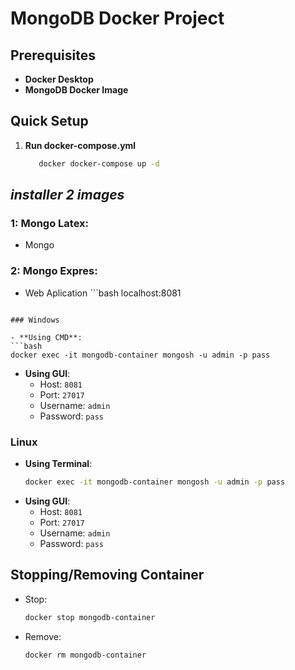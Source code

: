 
# MongoDB Docker Project

## Prerequisites

- **Docker Desktop**
- **MongoDB Docker Image**

## Quick Setup

1. **Run docker-compose.yml**
   ```bash
      docker docker-compose up -d
   ```

## *installer 2 images*

### 1: Mongo Latex:
   * Mongo

### 2: Mongo Expres:
   * Web Aplication
    ```bash
      localhost:8081
   ```

### Windows

- **Using CMD**:
  ```bash
  docker exec -it mongodb-container mongosh -u admin -p pass
  ```
- **Using GUI**:
  - Host: `8081`
  - Port: `27017`
  - Username: `admin`
  - Password: `pass`

### Linux

- **Using Terminal**:
  ```bash
  docker exec -it mongodb-container mongosh -u admin -p pass
  ```
- **Using GUI**:
  - Host: `8081` 
  - Port: `27017`
  - Username: `admin`
  - Password: `pass`

## Stopping/Removing Container

- Stop:
  ```bash
  docker stop mongodb-container
  ```
- Remove:
  ```bash
  docker rm mongodb-container
  ```
